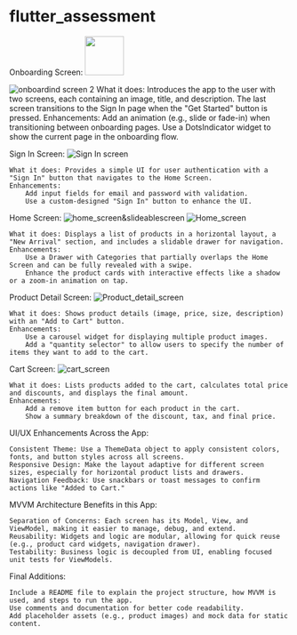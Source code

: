 # flutter_assessment

Onboarding Screen:
<img src="https://github.com/user-attachments/assets/167fa0bf-b513-41d9-a821-82e7fedc67b5" width="70">
 
  ![onboardind screen 2](https://github.com/user-attachments/assets/63b42756-f91e-404a-a572-67950e650519)
     What it does: Introduces the app to the user with two screens, each containing an image, title, and description. The last screen transitions to the Sign In page when the "Get Started" button is pressed.
    Enhancements:
        Add an animation (e.g., slide or fade-in) when transitioning between onboarding pages.
        Use a DotsIndicator widget to show the current page in the onboarding flow.

Sign In Screen:
    ![Sign In screen](https://github.com/user-attachments/assets/fe9a438f-2adb-46a2-baa0-6eea6bf91e48)

    What it does: Provides a simple UI for user authentication with a "Sign In" button that navigates to the Home Screen.
    Enhancements:
        Add input fields for email and password with validation.
        Use a custom-designed "Sign In" button to enhance the UI.

Home Screen:
  ![home_screen&slideablescreen](https://github.com/user-attachments/assets/d274e22a-f6c6-4e44-b022-a42d13ebb8de)
  ![Home_screen](https://github.com/user-attachments/assets/f04098b1-8093-421b-818d-8c9d9ed11b7e)


    What it does: Displays a list of products in a horizontal layout, a "New Arrival" section, and includes a slidable drawer for navigation.
    Enhancements:
        Use a Drawer with Categories that partially overlaps the Home Screen and can be fully revealed with a swipe.
        Enhance the product cards with interactive effects like a shadow or a zoom-in animation on tap.

Product Detail Screen:
  ![Product_detail_screen](https://github.com/user-attachments/assets/545857e1-e78b-4865-94c1-7dd129e34e63)

    What it does: Shows product details (image, price, size, description) with an "Add to Cart" button.
    Enhancements:
        Use a carousel widget for displaying multiple product images.
        Add a "quantity selector" to allow users to specify the number of items they want to add to the cart.

Cart Screen:
    ![cart_screen](https://github.com/user-attachments/assets/925d31ae-74e7-4d2a-9670-0f763b3c7049)

    What it does: Lists products added to the cart, calculates total price and discounts, and displays the final amount.
    Enhancements:
        Add a remove item button for each product in the cart.
        Show a summary breakdown of the discount, tax, and final price.

UI/UX Enhancements Across the App:

    Consistent Theme: Use a ThemeData object to apply consistent colors, fonts, and button styles across all screens.
    Responsive Design: Make the layout adaptive for different screen sizes, especially for horizontal product lists and drawers.
    Navigation Feedback: Use snackbars or toast messages to confirm actions like "Added to Cart."

MVVM Architecture Benefits in this App:

    Separation of Concerns: Each screen has its Model, View, and ViewModel, making it easier to manage, debug, and extend.
    Reusability: Widgets and logic are modular, allowing for quick reuse (e.g., product card widgets, navigation drawer).
    Testability: Business logic is decoupled from UI, enabling focused unit tests for ViewModels.

Final Additions:

    Include a README file to explain the project structure, how MVVM is used, and steps to run the app.
    Use comments and documentation for better code readability.
    Add placeholder assets (e.g., product images) and mock data for static content.
